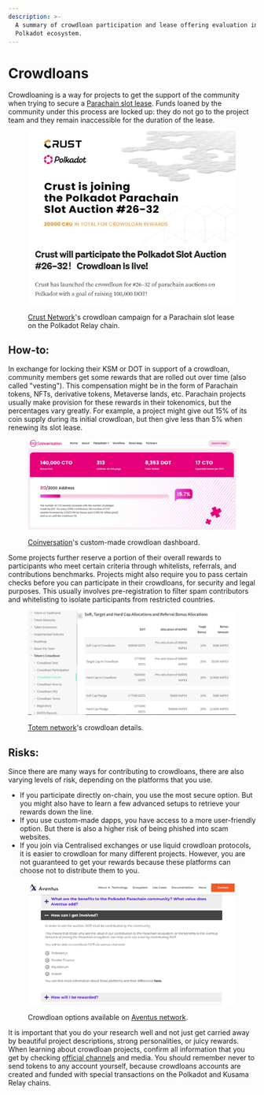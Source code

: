 ```yaml
---
description: >-
  A summary of crowdloan participation and lease offering evaluation in the
  Polkadot ecosystem.
---
```


# Crowdloans

Crowdloaning is a way for projects to get the support of the community when trying to secure a [Parachain slot lease](../bidding/parachain-slot-lease.md). Funds loaned by the community under this process are locked up: they do not go to the project team and they remain inaccessible for the duration of the lease.

<figure><img src="../../../.gitbook/assets/O_CLCrust.JPG" alt=""><figcaption><p><a href="https://medium.com/crustnetwork/crust-will-participate-the-polkadot-slot-auction-26-32-crowdloan-is-live-99564cdd1af1">Crust Network</a>'s crowdloan campaign for a Parachain slot lease on the Polkadot Relay chain.</p></figcaption></figure>



## How-to:

In exchange for locking their KSM or DOT in support of a crowdloan, community members get some rewards that are rolled out over time (also called "vesting"). This compensation might be in the form of Parachain tokens, NFTs, derivative tokens, Metaverse lands, etc. Parachain projects usually make provision for these rewards in their tokenomics, but the percentages vary greatly. For example, a project might give out 15% of its coin supply during its initial crowdloan, but then give less than 5% when renewing its slot lease.

<figure><img src="../../../.gitbook/assets/O_CLCoinversation.JPG" alt=""><figcaption><p><a href="https://www.coinversation.io/joinus">Coinversation</a>'s custom-made crowdloan dashboard.</p></figcaption></figure>



Some projects further reserve a portion of their overall rewards to participants who meet certain criteria through whitelists, referrals, and contributions benchmarks. Projects might also require you to pass certain checks before you can participate in their crowdloans, for security and legal purposes. This usually involves pre-registration to filter spam contributors and whitelisting to isolate participants from restricted countries.

<figure><img src="../../../.gitbook/assets/O_CLTotem.JPG" alt=""><figcaption><p><a href="https://docs.totemaccounting.com/#/crowdloan/crowdloan-details">Totem network</a>'s crowdloan details.</p></figcaption></figure>



## Risks:

Since there are many ways for contributing to crowdloans, there are also varying levels of risk, depending on the platforms that you use.&#x20;

* If you participate directly on-chain, you use the most secure option. But you might also have to learn a few advanced setups to retrieve your rewards down the line.&#x20;
* If you use custom-made dapps, you have access to a more user-friendly option. But there is also a higher risk of being phished into scam websites.&#x20;
* If you join via Centralised exchanges or use liquid crowdloan protocols, it is easier to crowdloan for many different projects. However, you are not guaranteed to get your rewards because these platforms can choose not to distribute them to you.

<figure><img src="../../../.gitbook/assets/O_CLAventus.JPG" alt=""><figcaption><p>Crowdloan options available on <a href="https://www.aventus.io/polkadot-parachain-bid/">Aventus network</a>.</p></figcaption></figure>



It is important that you do your research well and not just get carried away by beautiful project descriptions, strong personalities, or juicy rewards. When learning about crowdloan projects, confirm all information that you get by checking [official channels](../../4.social-support/) and media. You should remember never to send tokens to any account yourself, because crowdloans accounts are created and funded with special transactions on the Polkadot and Kusama Relay chains.

